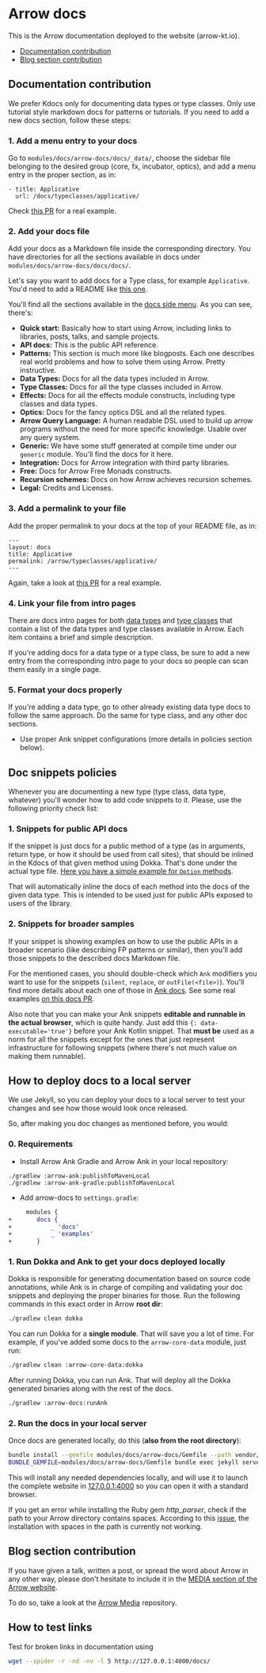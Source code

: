 # Arrow docs

This is the Arrow documentation deployed to the website (arrow-kt.io).

* [Documentation contribution](#documentation-contribution)
* [Blog section contribution](#blog-section-contribution)

## Documentation contribution

We prefer Kdocs only for documenting data types or type classes. Only use tutorial style markdown docs for patterns or tutorials. If you need to add a new docs section, follow these steps:

### 1. Add a menu entry to your docs

Go to `modules/docs/arrow-docs/docs/_data/`, choose the sidebar file belonging to the desired group (core, fx, incubator, optics), and add a menu entry in the proper section, as in:

```
- title: Applicative
  url: /docs/typeclasses/applicative/
```

Check [this PR](https://github.com/arrow-kt/arrow/pull/1134/files) for a real example.

### 2. Add your docs file

Add your docs as a Markdown file inside the corresponding directory. You have directories for all the sections
available in docs under `modules/docs/arrow-docs/docs/docs/`.

Let's say you want to add docs for a Type class, for example `Applicative`. You'd need to add a README like [this one](https://github.com/arrow-kt/arrow/blob/master/modules/docs/arrow-docs/docs/docs/arrow/typeclasses/applicative/README.md).

You'll find all the sections available in the [docs side menu](https://arrow-kt.io/docs/). As you can see, there's:
* **Quick start:** Basically how to start using Arrow, including links to libraries, posts, talks, and sample projects.
* **API docs:** This is the public API reference.
* **Patterns:** This section is much more like blogposts. Each one describes real world problems and how to solve them using Arrow. Pretty instructive.
* **Data Types:** Docs for all the data types included in Arrow.
* **Type Classes:** Docs for all the type classes included in Arrow.
* **Effects:** Docs for all the effects module constructs, including type classes and data types.
* **Optics:** Docs for the fancy optics DSL and all the related types.
* **Arrow Query Language:** A human readable DSL used to build up arrow programs without the need for more specific knowledge. Usable over any query system.
* **Generic:** We have some stuff generated at compile time under our `generic` module. You'll find the docs for it here.
* **Integration:** Docs for Arrow integration with third party libraries.
* **Free:** Docs for Arrow Free Monads constructs.
* **Recursion schemes:** Docs on how Arrow achieves recursion schemes.
* **Legal:** Credits and Licenses.

### 3. Add a permalink to your file

Add the proper permalink to your docs at the top of your README file, as in:

```
---
layout: docs
title: Applicative
permalink: /arrow/typeclasses/applicative/
---
```

Again, take a look at [this PR](https://github.com/arrow-kt/arrow/pull/1134/files) for a real example.

### 4. Link your file from intro pages

There are docs intro pages for both [data types](https://arrow-kt.io/docs/datatypes/intro/) and [type classes](https://arrow-kt.io/docs/typeclasses/intro/) that contain a list of the data types and type classes available in Arrow. Each item contains a brief and simple description.

If you're adding docs for a data type or a type class, be sure to add a new entry from the corresponding intro page to your docs so people can scan them easily in a single page.

### 5. Format your docs properly

If you're adding a data type, go to other already existing data type docs to follow the same approach.
Do the same for type class, and any other doc sections.
  * Use proper Ank snippet configurations (more details in policies section below).

## Doc snippets policies

Whenever you are documenting a new type (type class, data type, whatever) you'll wonder how to add code snippets to it. Please,
use the following priority check list:

### 1. Snippets for public API docs

If the snippet is just docs for a public method of a type (as in arguments, return type, or how it should be used from call sites), that should be inlined in the Kdocs of that given method using Dokka. That's done under the actual type file. [Here you have a simple example for `Option` methods](https://github.com/arrow-kt/arrow/blob/11a65faa9eed23182994778fa0ce218b69bfc4ba/modules/core/arrow-core/src/main/kotlin/arrow/core/Option.kt#L14).

That will automatically inline the docs of each method into the docs of the given data type. This is intended to be used just for public APIs exposed to users of the library.

### 2. Snippets for broader samples

If your snippet is showing examples on how to use the public APIs in a broader scenario (like describing FP patterns or similar), then you'll add those snippets to the described docs Markdown file.

For the mentioned cases, you should double-check which `Ank` modifiers you want to use for the snippets (`silent`, `replace`, or `outFile(<file>)`). You'll find more details about each one of those in [Ank docs](../../ank/README.md). See some real examples [on this docs PR](https://github.com/arrow-kt/arrow/pull/1134/files).

Also note that you can make your Ank snippets **editable and runnable in the actual browser**, which is quite handy. Just add this `{: data-executable='true'}` before your Ank Kotlin snippet. That **must be** used as a norm for all the snippets except for the ones that just represent infrastructure for following snippets (where there's not much value on making them runnable).

## How to deploy docs to a local server

We use Jekyll, so you can deploy your docs to a local server to test your changes and see how those would look once released.

So, after making you doc changes as mentioned before, you would:

### 0. Requirements

* Install Arrow Ank Gradle and Arrow Ank in your local repository:
```
./gradlew :arrow-ank:publishToMavenLocal
./gradlew :arrow-ank-gradle:publishToMavenLocal
```
* Add arrow-docs to `settings.gradle`:
```diff
     modules {
+       docs {
+           _ 'docs'
+           _ 'examples'
+       }
```

### 1. Run Dokka and Ank to get your docs deployed locally

Dokka is responsible for generating documentation based on source code annotations, while Ank is in charge of compiling and validating your doc snippets and deploying the proper binaries for those. Run the following commands in this exact order in Arrow **root dir**:

```bash
./gradlew clean dokka
```

You can run Dokka for a **single module**. That will save you a lot of time. For example, if you've added some docs to the
`arrow-core-data` module, just run:

```bash
./gradlew clean :arrow-core-data:dokka
```

After running Dokka, you can run Ank. That will deploy all the Dokka generated binaries along with the rest of the docs.

```bash
./gradlew :arrow-docs:runAnk
```

### 2. Run the docs in your local server

Once docs are generated locally, do this (**also from the root directory**):

```bash
bundle install --gemfile modules/docs/arrow-docs/Gemfile --path vendor/bundle
BUNDLE_GEMFILE=modules/docs/arrow-docs/Gemfile bundle exec jekyll serve -s modules/docs/arrow-docs/build/site/
```

This will install any needed dependencies locally, and will use it to launch the complete website in [127.0.0.1:4000](http://127.0.0.1:4000) so you can open it with a standard browser.

If you get an error while installing the Ruby gem _http_parser_, check if the path to your Arrow directory contains spaces. According to this [issue](https://github.com/tmm1/http_parser.rb/issues/47), the installation with spaces in the path is currently not working.

## Blog section contribution

If you have given a talk, written a post, or spread the word about Arrow in any other way, please don't hesitate to include it in the [MEDIA section of the Arrow website](https://media.arrow-kt.io/).

To do so, take a look at the [Arrow Media](https://github.com/arrow-kt/arrow-media) repository.

## How to test links

Test for broken links in documentation using

```sh
wget --spider -r -nd -nv -l 5 http://127.0.0.1:4000/docs/
```
